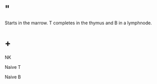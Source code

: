 # "

Starts in the marrow.
T completes in the thymus and B in a lymphnode.

# +

NK

Naive T

Naive B
